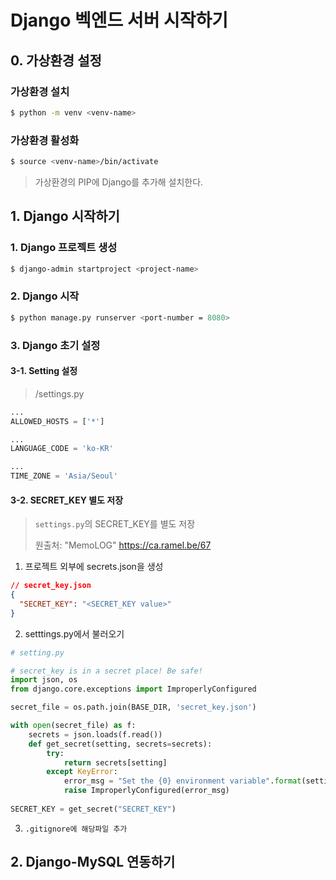 # Django 벡엔드 서버 시작하기

## 0. 가상환경 설정

### 가상환경 설치

```bash
$ python -m venv <venv-name>
```

### 가상환경 활성화

```bash
$ source <venv-name>/bin/activate
```

> 가상환경의 PIP에 Django를 추가해 설치한다.

## 1. Django 시작하기

### 1. Django 프로젝트 생성

```bash
$ django-admin startproject <project-name>
```

### 2. Django 시작

```bash
$ python manage.py runserver <port-number = 8080>
```

### 3. Django 초기 설정

#### 3-1. Setting 설정

> <project-name>/settings.py

```python
...
ALLOWED_HOSTS = ['*']

...
LANGUAGE_CODE = 'ko-KR'

...
TIME_ZONE = 'Asia/Seoul'
```

#### 3-2. SECRET_KEY 별도 저장

> `settings.py`의 SECRET_KEY를 별도 저장
>
> 원출처: "MemoLOG" https://ca.ramel.be/67

1. 프로젝트 외부에 secrets.json을 생성

```json
// secret_key.json
{
  "SECRET_KEY": "<SECRET_KEY value>"
}
```

2. setttings.py에서 불러오기

```python
# setting.py 

# secret_key is in a secret place! Be safe!
import json, os
from django.core.exceptions import ImproperlyConfigured 

secret_file = os.path.join(BASE_DIR, 'secret_key.json') 

with open(secret_file) as f: 
    secrets = json.loads(f.read()) 
    def get_secret(setting, secrets=secrets): 
        try: 
            return secrets[setting] 
        except KeyError: 
            error_msg = "Set the {0} environment variable".format(setting) 
            raise ImproperlyConfigured(error_msg) 
            
SECRET_KEY = get_secret("SECRET_KEY")
```

3. `.gitignore에 해당파일 추가`



## 2. Django-MySQL 연동하기

